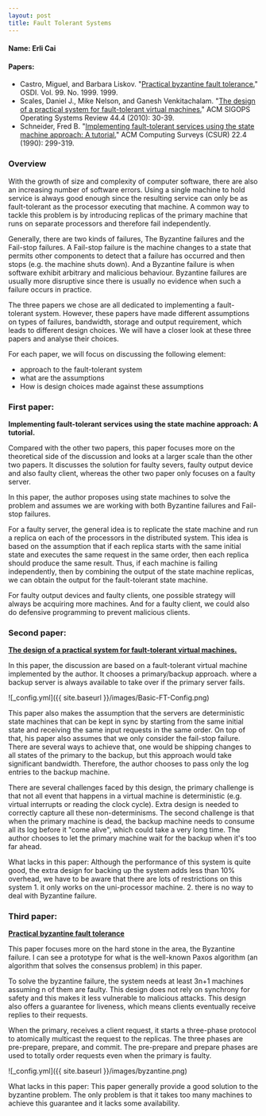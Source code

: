 ```yaml
---
layout: post
title: Fault Tolerant Systems
---
```


#### Name: Erli Cai
#### Papers: 
- Castro, Miguel, and Barbara Liskov. "[Practical byzantine fault tolerance.](https:/www.cs.cmu.edu/~15712/papers/castro99.pdf)" OSDI. Vol. 99. No. 1999. 1999.
- Scales, Daniel J., Mike Nelson, and Ganesh Venkitachalam. "[The design of a practical system for fault-tolerant virtual machines.](https://pdos.csail.mit.edu/6.824/papers/vm-ft.pdf)" ACM SIGOPS Operating Systems Review 44.4 (2010): 30-39.
- Schneider, Fred B. "[Implementing fault-tolerant services using the state machine approach: A tutorial.](https://www.cs.cmu.edu/~15712/papers/schneider90.pdf)" ACM Computing Surveys (CSUR) 22.4 (1990): 299-319.

### Overview

With the growth of size and complexity of computer software, there are also an increasing number of software errors. Using a single machine to hold service is always good enough since the resulting service can only be as fault-tolerant as the processor executing that machine. A common way to tackle this problem is by introducing replicas of the primary machine that runs on separate processors and therefore fail independently.

Generally, there are two kinds of failures, The Byzantine failures and the Fail-stop failures. A Fail-stop failure is the machine changes to a state that permits other components to detect that a failure has occurred and then stops (e.g. the machine shuts down).
And a Byzantine failure is when software exhibit arbitrary and malicious behaviour. Byzantine failures are usually more disruptive since there is usually no evidence when such a  failure occurs in practice.

The three papers we chose are all dedicated to implementing a fault-tolerant system. However, these papers have made different assumptions on types of failures, bandwidth, storage and output requirement, which leads to different design choices. We will have a closer look at these three papers and analyse their choices.

For each paper, we will focus on discussing the following element:
- approach to the fault-tolerant system
- what are the assumptions
- How is design choices made against these assumptions

### First paper: 
**Implementing fault-tolerant services using the state machine approach: A tutorial.**

Compared with the other two papers, this paper focuses more on the theoretical side of the discussion and looks at a larger scale than the other two papers. It discusses the solution for faulty severs, faulty output device and also faulty client, whereas the other two paper only focuses on a faulty server.

In this paper, the author proposes using state machines to solve the problem and assumes we are working with both Byzantine failures and Fail-stop failures.

For a faulty server, the general idea is to replicate the state machine and run a replica on each of the processors in the distributed system.
This idea is based on the assumption that if each replica starts with the same initial state and executes the same request in the same order, then each replica should produce the same result. Thus, if each machine is failing independently, then by combining the output of the state machine replicas, we can obtain the output for the fault-tolerant state machine.


For faulty output devices and faulty clients, one possible strategy will always be acquiring more machines. And for a faulty client, we could also do defensive programming to prevent malicious clients.

### Second paper: 
[**The design of a practical system for fault-tolerant virtual machines.**](https://pdos.csail.mit.edu/6.824/papers/vm-ft.pdf)

In this paper, the discussion are based on a fault-tolerant virtual machine implemented by the author. It chooses a primary/backup approach. where a backup server is always available to take over if the primary server fails. 

![_config.yml]({{ site.baseurl }}/images/Basic-FT-Config.png)


This paper also makes the assumption that the servers are deterministic state machines that can be kept in sync by starting from the same initial state and receiving the same input requests in the same order. On top of that, his paper also assumes that we only consider the fail-stop failure. There are several ways to achieve that, one would be shipping changes to all states of the primary to the backup, but this approach would take significant bandwidth. Therefore, the author chooses to pass only the log entries to the backup machine. 

There are several challenges faced by this design, the primary challenge is that not all event that happens in a virtual machine is deterministic (e.g. virtual interrupts or reading the clock cycle). Extra design is needed to correctly capture all these non-determinisms. The second challenge is that when the primary machine is dead, the backup machine needs to consume all its log before it "come alive", which could take a very long time. The author chooses to let the primary machine wait for the backup when it's too far ahead.

What lacks in this paper: Although the performance of this system is quite good, the extra design for backing up the system adds less than 10% overhead, we have to be aware that there are lots of restrictions on this system 1. it only works on the uni-processor machine. 2. there is no way to deal with Byzantine failure.

### Third paper: 
[**Practical byzantine fault tolerance**](https:/www.cs.cmu.edu/~15712/papers/castro99.pdf)

This paper focuses more on the hard stone in the area, the Byzantine failure. I can see a prototype for what is the well-known Paxos algorithm (an algorithm that solves the consensus problem) in this paper.

To solve the byzantine failure, the system needs at least 3n+1 machines assuming n of them are faulty. This design does not rely on synchrony for safety and this makes it less vulnerable to malicious attacks. This design also offers a guarantee for liveness, which means clients eventually receive replies to their requests.

When the primary, receives a client request, it starts a three-phase protocol to atomically multicast the request to the replicas. The three phases are pre-prepare, prepare, and commit. The pre-prepare and prepare phases are used to totally order requests even when the primary is faulty. 

![_config.yml]({{ site.baseurl }}/images/byzantine.png)

What lacks in this paper: This paper generally provide a good solution to the byzantine problem. The only problem is that it takes too many machines to achieve this guarantee and it lacks some availability.










